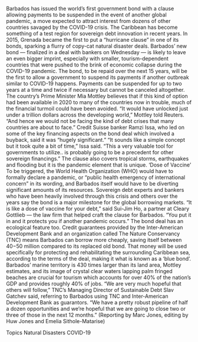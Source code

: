 Barbados has issued the world’s first government bond with a clause allowing payments to be suspended in the event of another global pandemic, a move expected to attract interest from dozens of other countries savaged by the COVID-19 crisis.
The Caribbean has become something of a test region for sovereign debt innovation in recent years. In 2015, Grenada became the first to put a “hurricane clause” in one of its bonds, sparking a flurry of copy-cat natural disaster deals.
Barbados’ new bond — finalized in a deal with bankers on Wednesday — is likely to leave an even bigger imprint, especially with smaller, tourism-dependent countries that were pushed to the brink of economic collapse during the COVID-19 pandemic.
The bond, to be repaid over the next 15 years, will be the first to allow a government to suspend its payments if another outbreak similar to COVID-19 happens. Payments can be suspended for up to two years at a time and twice if necessary but cannot be canceled altogether.
The country’s Prime Minister Mia Mottley believes that if this kind of option had been available in 2020 to many of the countries now in trouble, much of the financial turmoil could have been avoided.
“It would have unlocked just under a trillion dollars across the developing world,” Mottley told Reuters. “And hence we would not be facing the kind of debt crises that many countries are about to face.”
Credit Suisse banker Ramzi Issa, who led on some of the key financing aspects on the bond deal which involved a buyback, said it was “hugely significant.”
“It sounds like a simple concept but it took quite a bit of time,” Issa said. “This a very valuable tool for governments to utilize.. is probably going to be a precedent for other sovereign financings.”
The clause also covers tropical storms, earthquakes and flooding but it is the pandemic element that is unique.
‘Dose of Vaccine’
To be triggered, the World Health Organization (WHO) would have to formally declare a pandemic, or “public health emergency of international concern” in its wording, and Barbados itself would have to be diverting significant amounts of its resources.
Sovereign debt experts and bankers who have been heavily involved through this crisis and others over the years say the bond is a major milestone for the global borrowing markets.
“It is like a dose of vaccine for your debt,” said Sui-Jim Ho, a partner at Cleary Gottlieb — the law firm that helped craft the clause for Barbados. “You put it in and it protects you if another pandemic occurs.”
The bond deal has an ecological feature too.
Credit guarantees provided by the Inter-American Development Bank and an organization called The Nature Conservancy (TNC) means Barbados can borrow more cheaply, saving itself between $40-$50 million compared to its replaced old bond.
That money will be used specifically for protecting and rehabilitating the surrounding Caribbean sea, according to the terms of the deal, making it what is known as a ‘blue bond’.
Barbados’ marine territory is 430 times larger than its land area, Mottley estimates, and its image of crystal clear waters lapping palm fringed beaches are crucial for tourism which accounts for over 40% of the nation’s GDP and provides roughly 40% of jobs.
“We are very much hopeful that others will follow,” TNC’s Managing Director of Sustainable Debt Slav Gatchev said, referring to Barbados using TNC and Inter-American Development Bank as guarantors.
“We have a pretty robust pipeline of half a dozen opportunities and we’re hopeful that we are going to close two or three of those in the next 12 months.”
(Reporting by Marc Jones, editing by Huw Jones and Emelia Sithole-Matarise)

Topics
Natural Disasters
COVID-19

